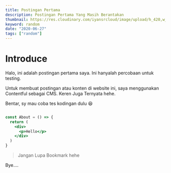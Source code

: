 ```yaml
---
title: Postingan Pertama
description: Postingan Pertama Yang Masih Berantakan
thumbnail: https://res.cloudinary.com/iyansrcloud/image/upload/h_420,w_1000,c_fill/v1603790245/iyan-content/photo_1555099962_4199c345e5dd_9685824313_d9-DScbjch_eyiwtw.jpg
keyword: random
date: "2020-06-27"
tags: ["random"]
---
```


# Introduce

Halo, ini adalah postingan pertama saya. Ini hanyalah percobaan untuk testing.

Untuk membuat postingan atau konten di website ini, saya menggunakan Contentful sebagai CMS. Keren Juga Ternyata hehe.

Bentar, sy mau coba tes kodingan dulu 😆

```jsx

const About = () => {
  return (
    <div>
      <p>Hello</p>
    </div>
  )
}

```

> Jangan Lupa Bookmark hehe

Bye....